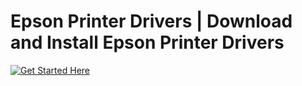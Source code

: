 # Epson Printer Drivers | Download and Install Epson Printer Drivers
[![Get Started Here](https://img.shields.io/badge/Get_Started_here-000?style=for-the-badge&logo=rocket&logoColor=white)](https://e-epsonprinterdrivers.github.io/)
